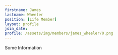 ```yaml
---
firstname: James
lastname: Wheeler
position: [Life Member]
layout: profile
join_date:
profile: /assets/img/members/james_wheeler/0.png
---
```

Some Information